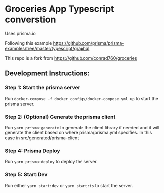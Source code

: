 # Groceries App Typescript converstion
Uses prisma.io

Following this example
https://github.com/prisma/prisma-examples/tree/master/typescript/graphql

This repo is a fork from https://github.com/conrad760/groceries

## Development Instructions:

### Step 1: Start the prisma server
Run `docker-compose -f docker_configs/docker-compose.yml up` to start the prisma server.

### Step 2: (Optional) Generate the prisma client
Run `yarn prisma:generate` to generate the client library if needed and it will generate the client based on
where prisma/prisma.yml specifies. In this case in src/generated/prisma-client

### Step 4: Prisma Deploy
Run `yarn prisma:deploy` to deploy the server.

### Step 5: Start:Dev
Run either `yarn start:dev` or `yarn start:ts` to start the server.
